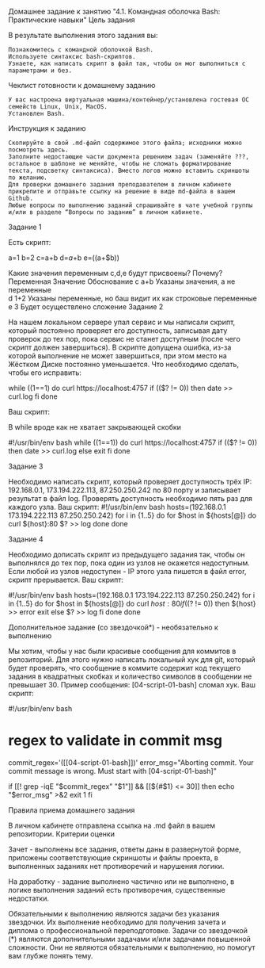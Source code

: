 Домашнее задание к занятию "4.1. Командная оболочка Bash: Практические навыки"
Цель задания

В результате выполнения этого задания вы:

    Познакомитесь с командной оболочкой Bash.
    Используете синтаксис bash-скриптов.
    Узнаете, как написать скрипт в файл так, чтобы он мог выполниться с параметрами и без.

Чеклист готовности к домашнему заданию

    У вас настроена виртуальная машина/контейнер/установлена гостевая ОС семейств Linux, Unix, MacOS.
    Установлен Bash.

Инструкция к заданию

    Скопируйте в свой .md-файл содержимое этого файла; исходники можно посмотреть здесь.
    Заполните недостающие части документа решением задач (заменяйте ???, остальное в шаблоне не меняйте, чтобы не сломать форматирование текста, подсветку синтаксиса). Вместо логов можно вставить скриншоты по желанию.
    Для проверки домашнего задания преподавателем в личном кабинете прикрепите и отправьте ссылку на решение в виде md-файла в вашем Github.
    Любые вопросы по выполнению заданий спрашивайте в чате учебной группы и/или в разделе “Вопросы по заданию” в личном кабинете.

Задание 1

Есть скрипт:

a=1
b=2
c=a+b
d=$a+$b
e=$(($a+$b))

Какие значения переменным c,d,e будут присвоены? Почему?
Переменная 	Значение 	Обоснование
c 		a+b		Указаны значения, а не переменные 	
d 		1+2 		Указаны переменные, но баш видит их как строковые переменные
e 		3 		Будет осуществлено сложение 
Задание 2

На нашем локальном сервере упал сервис и мы написали скрипт, который постоянно проверяет его доступность, записывая дату проверок до тех пор, пока сервис не станет доступным (после чего скрипт должен завершиться). В скрипте допущена ошибка, из-за которой выполнение не может завершиться, при этом место на Жёстком Диске постоянно уменьшается. Что необходимо сделать, чтобы его исправить:

while ((1==1)
do
	curl https://localhost:4757
	if (($? != 0))
	then
		date >> curl.log
	fi
done

Ваш скрипт:

В while вроде как не хватает закрывающей скобки

#!/usr/bin/env bash
while ((1==1))
do
	curl https://localhost:4757
	if (($? != 0))
	then
		date >> curl.log
	else
		exit
	fi
done

Задание 3

Необходимо написать скрипт, который проверяет доступность трёх IP: 192.168.0.1, 173.194.222.113, 87.250.250.242 по 80 порту и записывает результат в файл log. Проверять доступность необходимо пять раз для каждого узла.
Ваш скрипт:
#!/usr/bin/env bash
hosts=(192.168.0.1 173.194.222.113 87.250.250.242)
for i in {1..5}
do
	for $host in ${hosts[@]}
	do
		curl ${host}:80
		$? >> log
	done
done

Задание 4

Необходимо дописать скрипт из предыдущего задания так, чтобы он выполнялся до тех пор, пока один из узлов не окажется недоступным. Если любой из узлов недоступен - IP этого узла пишется в файл error, скрипт прерывается.
Ваш скрипт:

#!/usr/bin/env bash
hosts=(192.168.0.1 173.194.222.113 87.250.250.242)
for i in {1..5}
do
	for $host in ${hosts[@]}
	do
		curl ${host}:80
		if (($? != 0)) 
		then
			${host} >> error
			exit
		else
			$? >> log
		fi
	done
done

Дополнительное задание (со звездочкой*) - необязательно к выполнению

Мы хотим, чтобы у нас были красивые сообщения для коммитов в репозиторий. Для этого нужно написать локальный хук для git, который будет проверять, что сообщение в коммите содержит код текущего задания в квадратных скобках и количество символов в сообщении не превышает 30. Пример сообщения: [04-script-01-bash] сломал хук.
Ваш скрипт:

#!/usr/bin/env bash

# regex to validate in commit msg
commit_regex='([[04-script-01-bash]])'
error_msg="Aborting commit. Your commit message is wrong. Must start with [04-script-01-bash]"

if [[! grep -iqE "$commit_regex" "$1"]] && [[${#$1} <= 30]]
then
    echo "$error_msg" >&2
    exit 1
fi

Правила приема домашнего задания

В личном кабинете отправлена ссылка на .md файл в вашем репозитории.
Критерии оценки

Зачет - выполнены все задания, ответы даны в развернутой форме, приложены соответствующие скриншоты и файлы проекта, в выполненных заданиях нет противоречий и нарушения логики.

На доработку - задание выполнено частично или не выполнено, в логике выполнения заданий есть противоречия, существенные недостатки.

Обязательными к выполнению являются задачи без указания звездочки. Их выполнение необходимо для получения зачета и диплома о профессиональной переподготовке. Задачи со звездочкой (*) являются дополнительными задачами и/или задачами повышенной сложности. Они не являются обязательными к выполнению, но помогут вам глубже понять тему.

